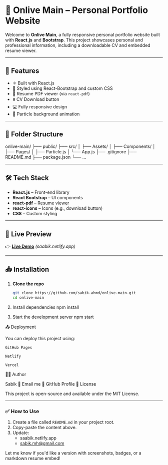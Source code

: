 # 🎯 Onlive Main – Personal Portfolio Website

Welcome to **Onlive Main**, a fully responsive personal portfolio website built with **React.js** and **Bootstrap**. This project showcases personal and professional information, including a downloadable CV and embedded resume viewer.

---

## 🚀 Features

- ⚛️ Built with React.js
- 🎨 Styled using React-Bootstrap and custom CSS
- 📄 Resume PDF viewer (via `react-pdf`)
- ⬇️ CV Download button
- 💻 Fully responsive design
- 🌌 Particle background animation

---

## 📁 Folder Structure

onlive-main/
├── public/
├── src/
│ ├── Assets/
│ ├── Components/
│ ├── Pages/
│ ├── Particle.js
│ └── App.js
├── .gitignore
├── README.md
├── package.json
└── ...

---

## 🛠️ Tech Stack

- **React.js** – Front-end library
- **React Bootstrap** – UI components
- **react-pdf** – Resume viewer
- **react-icons** – Icons (e.g., download button)
- **CSS** – Custom styling

---

## 📄 Live Preview

👉 **[Live Demo](#)** _(saabik.netlify.app)_

---

## 📥 Installation

1. **Clone the repo**

   ```bash
   git clone https://github.com/sabik-ahmd/onlive-main.git
   cd onlive-main

   ```

2. Install dependencies
   npm install

3. Start the development server
   npm start

📤 Deployment

You can deploy this project using:

    GitHub Pages

    Netlify

    Vercel

👨‍💻 Author

Sabik
📧 Email me
🔗 GitHub Profile
📃 License

This project is open-source and available under the MIT License.

---

### ✅ How to Use

1. Create a file called `README.md` in your project root.
2. Copy-paste the content above.
3. Update:
   - saabik.netlify.app
   - sabik.mh@gmail.com

Let me know if you'd like a version with screenshots, badges, or a markdown resume embed!
